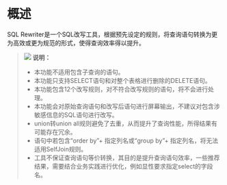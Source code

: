 # 概述<a name="ZH-CN_TOPIC_0000002259861270"></a>

SQL Rewriter是一个SQL改写工具，根据预先设定的规则，将查询语句转换为更为高效或更为规范的形式，使得查询效率得以提升。

>![](public_sys-resources/icon-note.gif) **说明：** 
>-   本功能不适用包含子查询的语句。
>-   本功能只支持SELECT语句和对整个表格进行删除的DELETE语句。
>-   本功能包含12个改写规则，对不符合改写规则的语句，将不会进行处理。
>-   本功能会对原始查询语句和改写后语句进行屏幕输出，不建议对包含涉敏感信息的SQL语句进行改写。
>-   union转union all规则避免了去重，从而提升了查询性能，所得结果有可能存在冗余。
>-   语句中若包含“order by”+ 指定列名或“group by”+ 指定列名，将无法适用SelfJoin规则。
>-   工具不保证查询语句等价转换，其目的是提升查询语句效率，一些推荐结果，需要结合业务实践进行优化，例如显性要求指定select的字段名。

